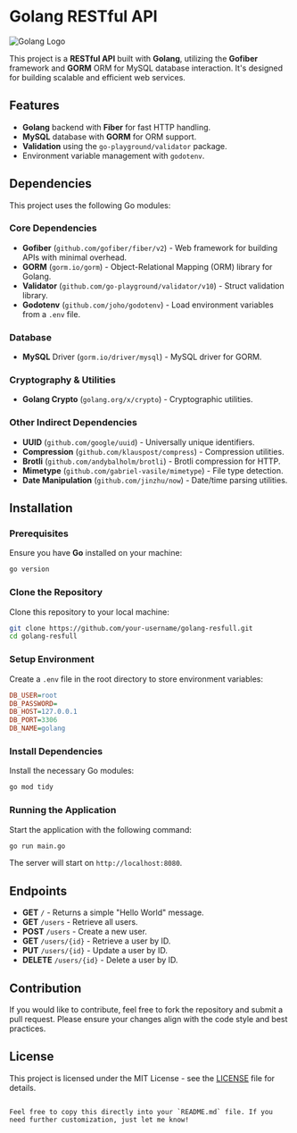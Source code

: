 # Golang RESTful API

![Golang Logo](https://golang.org/doc/gopher/frontpage.png)

This project is a **RESTful API** built with **Golang**, utilizing the **Gofiber** framework and **GORM** ORM for MySQL database interaction. It's designed for building scalable and efficient web services.

## Features
- **Golang** backend with **Fiber** for fast HTTP handling.
- **MySQL** database with **GORM** for ORM support.
- **Validation** using the `go-playground/validator` package.
- Environment variable management with `godotenv`.

## Dependencies

This project uses the following Go modules:

### Core Dependencies
- **Gofiber** (`github.com/gofiber/fiber/v2`) - Web framework for building APIs with minimal overhead.
- **GORM** (`gorm.io/gorm`) - Object-Relational Mapping (ORM) library for Golang.
- **Validator** (`github.com/go-playground/validator/v10`) - Struct validation library.
- **Godotenv** (`github.com/joho/godotenv`) - Load environment variables from a `.env` file.

### Database
- **MySQL** Driver (`gorm.io/driver/mysql`) - MySQL driver for GORM.

### Cryptography & Utilities
- **Golang Crypto** (`golang.org/x/crypto`) - Cryptographic utilities.

### Other Indirect Dependencies
- **UUID** (`github.com/google/uuid`) - Universally unique identifiers.
- **Compression** (`github.com/klauspost/compress`) - Compression utilities.
- **Brotli** (`github.com/andybalholm/brotli`) - Brotli compression for HTTP.
- **Mimetype** (`github.com/gabriel-vasile/mimetype`) - File type detection.
- **Date Manipulation** (`github.com/jinzhu/now`) - Date/time parsing utilities.

## Installation

### Prerequisites

Ensure you have **Go** installed on your machine:

```bash
go version
```

### Clone the Repository

Clone this repository to your local machine:

```bash
git clone https://github.com/your-username/golang-resfull.git
cd golang-resfull
```

### Setup Environment

Create a `.env` file in the root directory to store environment variables:

```ini
DB_USER=root
DB_PASSWORD=
DB_HOST=127.0.0.1
DB_PORT=3306
DB_NAME=golang
```

### Install Dependencies

Install the necessary Go modules:

```bash
go mod tidy
```

### Running the Application

Start the application with the following command:

```bash
go run main.go
```

The server will start on `http://localhost:8080`.

## Endpoints

- **GET** `/` - Returns a simple "Hello World" message.
- **GET** `/users` - Retrieve all users.
- **POST** `/users` - Create a new user.
- **GET** `/users/{id}` - Retrieve a user by ID.
- **PUT** `/users/{id}` - Update a user by ID.
- **DELETE** `/users/{id}` - Delete a user by ID.

## Contribution

If you would like to contribute, feel free to fork the repository and submit a pull request. Please ensure your changes align with the code style and best practices.

## License

This project is licensed under the MIT License - see the [LICENSE](LICENSE) file for details.
```

Feel free to copy this directly into your `README.md` file. If you need further customization, just let me know!